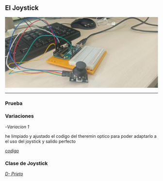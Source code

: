 ## El Joystick

![](https://github.com/Samael696/arduino/blob/main/IMG_20220126_133159.jpg?raw=true)

-----

### Prueba



### Variaciones

-*Variacion 1*

he limpiado y ajustado el codigo del theremin optico para poder adaptarlo a el uso del joystick y salido perfecto

[*codigo*](https://github.com/Samael696/arduino/blob/main/joystick%20X%20theremin.ino)



### Clase de Joystick


[*D- Prieto*](https://github.com/d-prieto/arduinoCourse/blob/main/Clase_de_Joystick.md)































































































